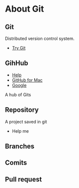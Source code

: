 # About Git

## Git

Distributed version control system.

* [Try Git](http://try.github.io/levels/1/challenges/1)

## GihHub

* [Help](https://help.github.com/)
* [GitHub for Mac](http://mac.github.com/)
* [Google](http://www.google.com)

A hub of Gits

## Repository

A project saved in git
* Help me

## Branches

## Comits

## Pull request
